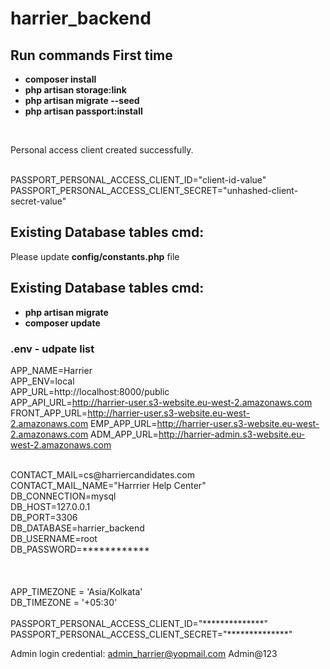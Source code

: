 # harrier_backend
## Run commands First time
- **composer install**
- **php artisan storage:link**
- **php artisan migrate --seed**
- **php artisan passport:install**

<br><p>Personal access client created successfully.</p>
<br>PASSPORT_PERSONAL_ACCESS_CLIENT_ID="client-id-value"
<br>PASSPORT_PERSONAL_ACCESS_CLIENT_SECRET="unhashed-client-secret-value"
<br>
<!-- - **php artisan passport:client --personal** -->

## Existing Database tables cmd:
Please update <b>config/constants.php</b> file


## Existing Database tables cmd:
- **php artisan migrate**
- **composer update**


### .env    - udpate list
APP_NAME=Harrier <br>
APP_ENV=local<br>
APP_URL=http://localhost:8000/public<br>
APP_API_URL=http://harrier-user.s3-website.eu-west-2.amazonaws.com
FRONT_APP_URL=http://harrier-user.s3-website.eu-west-2.amazonaws.com
EMP_APP_URL=http://harrier-user.s3-website.eu-west-2.amazonaws.com
ADM_APP_URL=http://harrier-admin.s3-website.eu-west-2.amazonaws.com

<br>
CONTACT_MAIL=cs@harriercandidates.com
CONTACT_MAIL_NAME="Harrrier Help Center"
<br>
DB_CONNECTION=mysql<br>
DB_HOST=127.0.0.1<br>
DB_PORT=3306<br>
DB_DATABASE=harrier_backend<br>
DB_USERNAME=root<br>
DB_PASSWORD=************<br>

<br>
<br>
<br>APP_TIMEZONE = 'Asia/Kolkata'
<br>DB_TIMEZONE = '+05:30'
<br>
<br>
PASSPORT_PERSONAL_ACCESS_CLIENT_ID="**************"
PASSPORT_PERSONAL_ACCESS_CLIENT_SECRET="**************"


Admin login credential:
admin_harrier@yopmail.com
Admin@123